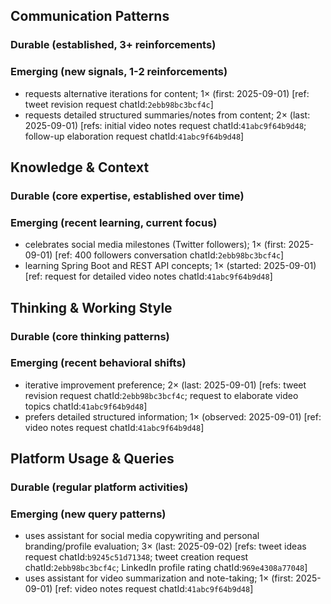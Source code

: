 ## Communication Patterns
### Durable (established, 3+ reinforcements)

### Emerging (new signals, 1-2 reinforcements)
- requests alternative iterations for content; 1× (first: 2025-09-01) [ref: tweet revision request chatId:`2ebb98bc3bcf4c`]
- requests detailed structured summaries/notes from content; 2× (last: 2025-09-01) [refs: initial video notes request chatId:`41abc9f64b9d48`; follow-up elaboration request chatId:`41abc9f64b9d48`]

## Knowledge & Context
### Durable (core expertise, established over time)

### Emerging (recent learning, current focus)
- celebrates social media milestones (Twitter followers); 1× (first: 2025-09-01) [ref: 400 followers conversation chatId:`2ebb98bc3bcf4c`]
- learning Spring Boot and REST API concepts; 1× (started: 2025-09-01) [ref: request for detailed video notes chatId:`41abc9f64b9d48`]

## Thinking & Working Style
### Durable (core thinking patterns)

### Emerging (recent behavioral shifts)
- iterative improvement preference; 2× (last: 2025-09-01) [refs: tweet revision request chatId:`2ebb98bc3bcf4c`; request to elaborate video topics chatId:`41abc9f64b9d48`]
- prefers detailed structured information; 1× (observed: 2025-09-01) [ref: video notes request chatId:`41abc9f64b9d48`]

## Platform Usage & Queries
### Durable (regular platform activities)

### Emerging (new query patterns)
- uses assistant for social media copywriting and personal branding/profile evaluation; 3× (last: 2025-09-02) [refs: tweet ideas request chatId:`b9245c51d71348`; tweet creation request chatId:`2ebb98bc3bcf4c`; LinkedIn profile rating chatId:`969e4308a77048`]
- uses assistant for video summarization and note-taking; 1× (first: 2025-09-01) [ref: video notes request chatId:`41abc9f64b9d48`]